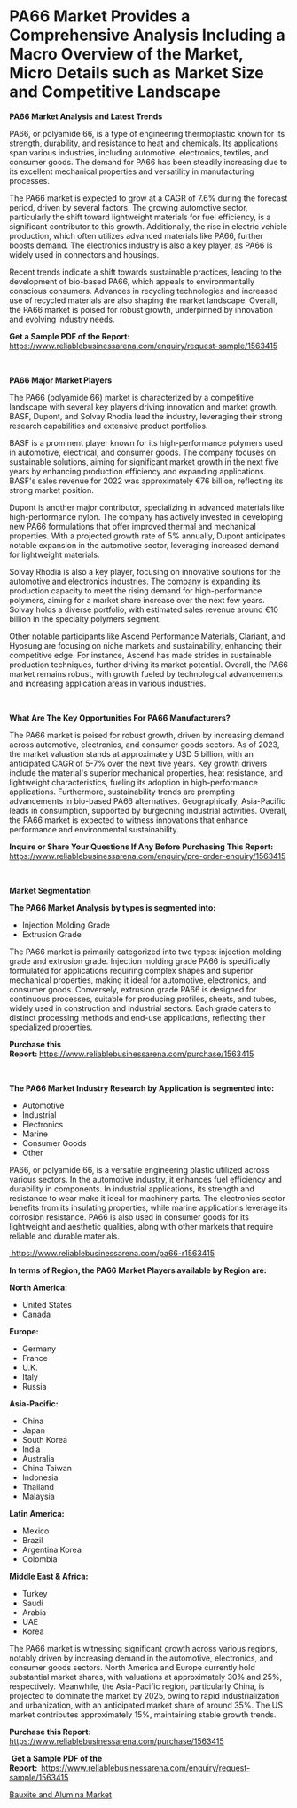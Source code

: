 <p><h1>PA66 Market Provides a Comprehensive Analysis Including a Macro Overview of the Market, Micro Details such as Market Size and Competitive Landscape</h1></p><p><strong>PA66 Market Analysis and Latest Trends</strong></p>
<p><p>PA66, or polyamide 66, is a type of engineering thermoplastic known for its strength, durability, and resistance to heat and chemicals. Its applications span various industries, including automotive, electronics, textiles, and consumer goods. The demand for PA66 has been steadily increasing due to its excellent mechanical properties and versatility in manufacturing processes.</p><p>The PA66 market is expected to grow at a CAGR of 7.6% during the forecast period, driven by several factors. The growing automotive sector, particularly the shift toward lightweight materials for fuel efficiency, is a significant contributor to this growth. Additionally, the rise in electric vehicle production, which often utilizes advanced materials like PA66, further boosts demand. The electronics industry is also a key player, as PA66 is widely used in connectors and housings.</p><p>Recent trends indicate a shift towards sustainable practices, leading to the development of bio-based PA66, which appeals to environmentally conscious consumers. Advances in recycling technologies and increased use of recycled materials are also shaping the market landscape. Overall, the PA66 market is poised for robust growth, underpinned by innovation and evolving industry needs.</p></p>
<p><strong>Get a Sample PDF of the Report:&nbsp;</strong> <a href="https://www.reliablebusinessarena.com/enquiry/request-sample/1563415?utm_campaign=1891&utm_medium=2&utm_source=Github&utm_content=ia&utm_term=02042025&utm_id=pa66">https://www.reliablebusinessarena.com/enquiry/request-sample/1563415</a></p>
<p>&nbsp;</p>
<p><strong>PA66 Major Market Players</strong></p>
<p><p>The PA66 (polyamide 66) market is characterized by a competitive landscape with several key players driving innovation and market growth. BASF, Dupont, and Solvay Rhodia lead the industry, leveraging their strong research capabilities and extensive product portfolios. </p><p>BASF is a prominent player known for its high-performance polymers used in automotive, electrical, and consumer goods. The company focuses on sustainable solutions, aiming for significant market growth in the next five years by enhancing production efficiency and expanding applications. BASF's sales revenue for 2022 was approximately €76 billion, reflecting its strong market position.</p><p>Dupont is another major contributor, specializing in advanced materials like high-performance nylon. The company has actively invested in developing new PA66 formulations that offer improved thermal and mechanical properties. With a projected growth rate of 5% annually, Dupont anticipates notable expansion in the automotive sector, leveraging increased demand for lightweight materials.</p><p>Solvay Rhodia is also a key player, focusing on innovative solutions for the automotive and electronics industries. The company is expanding its production capacity to meet the rising demand for high-performance polymers, aiming for a market share increase over the next few years. Solvay holds a diverse portfolio, with estimated sales revenue around €10 billion in the specialty polymers segment.</p><p>Other notable participants like Ascend Performance Materials, Clariant, and Hyosung are focusing on niche markets and sustainability, enhancing their competitive edge. For instance, Ascend has made strides in sustainable production techniques, further driving its market potential. Overall, the PA66 market remains robust, with growth fueled by technological advancements and increasing application areas in various industries.</p></p>
<p>&nbsp;</p>
<p><strong>What Are The Key Opportunities For PA66 Manufacturers?</strong></p>
<p><p>The PA66 market is poised for robust growth, driven by increasing demand across automotive, electronics, and consumer goods sectors. As of 2023, the market valuation stands at approximately USD 5 billion, with an anticipated CAGR of 5-7% over the next five years. Key growth drivers include the material's superior mechanical properties, heat resistance, and lightweight characteristics, fueling its adoption in high-performance applications. Furthermore, sustainability trends are prompting advancements in bio-based PA66 alternatives. Geographically, Asia-Pacific leads in consumption, supported by burgeoning industrial activities. Overall, the PA66 market is expected to witness innovations that enhance performance and environmental sustainability.</p></p>
<p><strong>Inquire or Share Your Questions If Any Before Purchasing This Report:</strong> <a href="https://www.reliablebusinessarena.com/enquiry/pre-order-enquiry/1563415?utm_campaign=1891&utm_medium=2&utm_source=Github&utm_content=ia&utm_term=02042025&utm_id=pa66">https://www.reliablebusinessarena.com/enquiry/pre-order-enquiry/1563415</a></p>
<p>&nbsp;</p>
<p><strong>Market Segmentation</strong></p>
<p><strong>The PA66 Market Analysis by types is segmented into:</strong></p>
<p><ul><li>Injection Molding Grade</li><li>Extrusion Grade</li></ul></p>
<p><p>The PA66 market is primarily categorized into two types: injection molding grade and extrusion grade. Injection molding grade PA66 is specifically formulated for applications requiring complex shapes and superior mechanical properties, making it ideal for automotive, electronics, and consumer goods. Conversely, extrusion grade PA66 is designed for continuous processes, suitable for producing profiles, sheets, and tubes, widely used in construction and industrial sectors. Each grade caters to distinct processing methods and end-use applications, reflecting their specialized properties.</p></p>
<p><strong>Purchase this Report:&nbsp;</strong><a href="https://www.reliablebusinessarena.com/purchase/1563415?utm_campaign=1891&utm_medium=2&utm_source=Github&utm_content=ia&utm_term=02042025&utm_id=pa66">https://www.reliablebusinessarena.com/purchase/1563415</a></p>
<p>&nbsp;</p>
<p><strong>The PA66 Market Industry Research by Application is segmented into:</strong></p>
<p><ul><li>Automotive</li><li>Industrial</li><li>Electronics</li><li>Marine</li><li>Consumer Goods</li><li>Other</li></ul></p>
<p><p>PA66, or polyamide 66, is a versatile engineering plastic utilized across various sectors. In the automotive industry, it enhances fuel efficiency and durability in components. In industrial applications, its strength and resistance to wear make it ideal for machinery parts. The electronics sector benefits from its insulating properties, while marine applications leverage its corrosion resistance. PA66 is also used in consumer goods for its lightweight and aesthetic qualities, along with other markets that require reliable and durable materials.</p></p>
<p><a href="https://www.reliablebusinessarena.com/pa66-r1563415?utm_campaign=1891&utm_medium=2&utm_source=Github&utm_content=ia&utm_term=02042025&utm_id=pa66">&nbsp;https://www.reliablebusinessarena.com/pa66-r1563415</a></p>
<p><strong>In terms of Region, the PA66 Market Players available by Region are:</strong></p>
<p>
    <p> <strong> North America: </strong>
        <ul>
            <li>United States</li>
            <li>Canada</li>
        </ul>
        </p> 
    <p> <strong> Europe: </strong>
        <ul>
            <li>Germany</li>
            <li>France</li>
            <li>U.K.</li>
            <li>Italy</li>
            <li>Russia</li>
        </ul>
        </p> 
    <p> <strong> Asia-Pacific: </strong>
        <ul>
            <li>China</li>
            <li>Japan</li>
            <li>South Korea</li>
            <li>India</li>
            <li>Australia</li>
            <li>China Taiwan</li>
            <li>Indonesia</li>
            <li>Thailand</li>
            <li>Malaysia</li>
        </ul>
        </p> 
    <p> <strong> Latin America: </strong>
        <ul>
            <li>Mexico</li>
            <li>Brazil</li>
            <li>Argentina Korea</li>
            <li>Colombia</li>
        </ul>
        </p> 
    <p> <strong> Middle East & Africa: </strong>
        <ul>
            <li>Turkey</li>
            <li>Saudi</li>
            <li>Arabia</li>
            <li>UAE</li>
            <li>Korea</li>
        </ul>
    </p>
    </p>
<p><p>The PA66 market is witnessing significant growth across various regions, notably driven by increasing demand in the automotive, electronics, and consumer goods sectors. North America and Europe currently hold substantial market shares, with valuations at approximately 30% and 25%, respectively. Meanwhile, the Asia-Pacific region, particularly China, is projected to dominate the market by 2025, owing to rapid industrialization and urbanization, with an anticipated market share of around 35%. The US market contributes approximately 15%, maintaining stable growth trends.</p></p>
<p><strong>Purchase this Report: </strong><a href="https://www.reliablebusinessarena.com/purchase/1563415?utm_campaign=1891&utm_medium=2&utm_source=Github&utm_content=ia&utm_term=02042025&utm_id=pa66">https://www.reliablebusinessarena.com/purchase/1563415</a></p>
<p>&nbsp;<strong>Get a Sample PDF of the Report:&nbsp;&nbsp;</strong><a href="https://www.reliablebusinessarena.com/enquiry/request-sample/1563415?utm_campaign=1891&utm_medium=2&utm_source=Github&utm_content=ia&utm_term=02042025&utm_id=pa66">https://www.reliablebusinessarena.com/enquiry/request-sample/1563415</a></p>
<p><strong></strong></p>
<p><p><a href="https://github.com/Krish2023na/Market-Research-Report-List-7/blob/main/bauxite-and-alumina-market.md?utm_campaign=1891&utm_medium=2&utm_source=Github&utm_content=ia&utm_term=02042025&utm_id=pa66">Bauxite and Alumina Market</a></p></p>